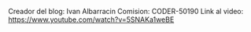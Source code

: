 Creador del blog: Ivan Albarracin
Comision: CODER-50190
Link al video: https://www.youtube.com/watch?v=5SNAKa1weBE
